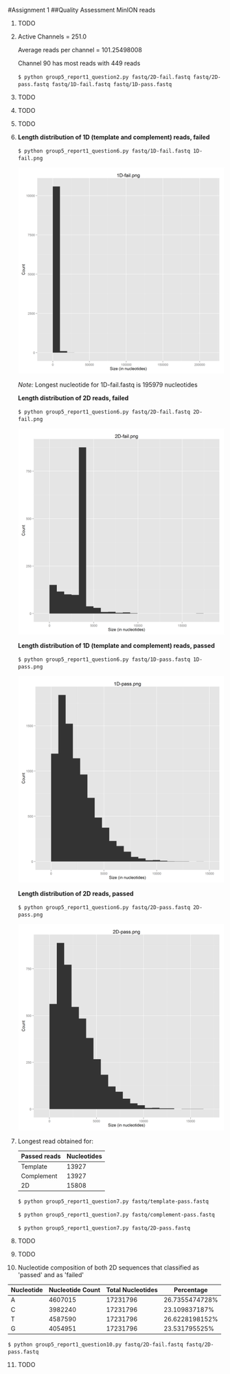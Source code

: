#Assignment 1
##Quality Assessment MinION reads
1. TODO

2. Active Channels =  251.0

   Average reads per channel =  101.25498008

   Channel 90 has most reads with 449 reads
   
   `$ python group5_report1_question2.py fastq/2D-fail.fastq fastq/2D-pass.fastq fastq/1D-fail.fastq fastq/1D-pass.fastq`

3. TODO

4. TODO

5. TODO

6. 
   **Length distribution of 1D (template and complement) reads, failed**

   `$ python group5_report1_question6.py fastq/1D-fail.fastq 1D-fail.png`
   
   <img src="./img/question6/1D-fail.png" width="600">

   _Note:_ Longest nucleotide for 1D-fail.fastq is 195979 nucleotides
   
   **Length distribution of 2D reads, failed**
   
   `$ python group5_report1_question6.py fastq/2D-fail.fastq 2D-fail.png`
   
   <img src="./img/question6/2D-fail.png" width="600">
   
   **Length distribution of 1D (template and complement) reads, passed**
   
   `$ python group5_report1_question6.py fastq/1D-pass.fastq 1D-pass.png`
   
   <img src="./img/question6/1D-pass.png" width="600">
   
   **Length distribution of 2D reads, passed**
   
   `$ python group5_report1_question6.py fastq/2D-pass.fastq 2D-pass.png`
   
   <img src="./img/question6/2D-pass.png" width="600">
   
7. Longest read obtained for:

   | Passed reads | Nucleotides |
   | --- | --- | 
   | Template |13927 |
   | Complement | 13927 |
   | 2D | 15808 |
   
   `$ python group5_report1_question7.py fastq/template-pass.fastq`
   
   `$ python group5_report1_question7.py fastq/complement-pass.fastq`
   
   `$ python group5_report1_question7.py fastq/2D-pass.fastq`
   
8. TODO

9. TODO

10. Nucleotide composition of both 2D sequences that classified as 'passed' and as 'failed'

   | Nucleotide  | Nucleotide Count | Total Nucleotides | Percentage |
   | --- | --- | --- | --- |
   | A  | 4607015  | 17231796 | 26.7355474728% |
   | C  | 3982240  | 17231796 | 23.109837187% |
   | T  | 4587590  | 17231796 | 26.6228198152% |
   | G  | 4054951  | 17231796 | 23.531795525% |
   
   `$ python group5_report1_question10.py fastq/2D-fail.fastq fastq/2D-pass.fastq`

11. TODO
